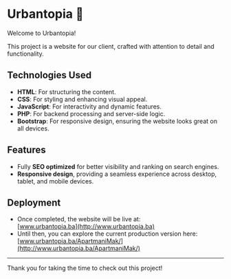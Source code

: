 # Urbantopia 🌆

Welcome to Urbantopia!  

This project is a website for our client, crafted with attention to detail and functionality.

## Technologies Used
- **HTML**: For structuring the content.
- **CSS**: For styling and enhancing visual appeal.
- **JavaScript**: For interactivity and dynamic features.
- **PHP**: For backend processing and server-side logic.
- **Bootstrap**: For responsive design, ensuring the website looks great on all devices.

## Features
- Fully **SEO optimized** for better visibility and ranking on search engines.
- **Responsive design**, providing a seamless experience across desktop, tablet, and mobile devices.

## Deployment
- Once completed, the website will be live at:  
  [www.urbantopia.ba](http://www.urbantopia.ba)  
- Until then, you can explore the current production version here:  
  [www.urbantopia.ba/ApartmaniMak/](http://www.urbantopia.ba/ApartmaniMak/)

---

Thank you for taking the time to check out this project! 
